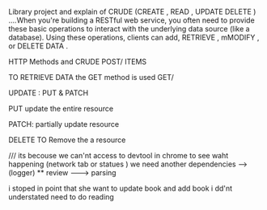 Library project and explain of CRUDE (CREATE , READ , UPDATE DELETE )
....When you're building a RESTful web service, you often need to provide these basic operations to interact with the underlying data source (like a database). Using these operations, clients can add, RETRIEVE , mMODIFY , or DELETE DATA .

HTTP Methods and CRUDE 
POST/ ITEMS 

TO RETRIEVE DATA the GET method is used 
GET/

UPDATE : PUT & PATCH 

PUT update the entire resource 

PATCH: partially update resource 

DELETE 
TO Remove the a resource 

/// its becouse we can'nt access to devtool in chrome to see waht happening (network tab or statues ) we need another dependencies --> (logger)
**
review ---> parsing 

i stoped in point that she want to update book and add book i dd'nt understated need to do reading 

